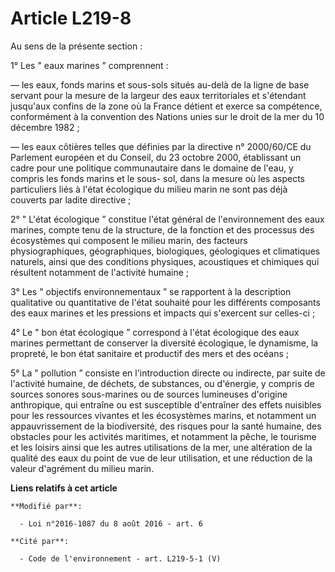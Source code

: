# Article L219-8

Au sens de la présente section :

1° Les " eaux marines ” comprennent :

― les eaux, fonds marins et sous-sols situés au-delà de la ligne de base servant pour la mesure de la largeur des eaux
territoriales et s'étendant jusqu'aux confins de la zone où la France détient et exerce sa compétence, conformément à la
convention des Nations unies sur le droit de la mer du 10 décembre 1982 ;

― les eaux côtières telles que définies par la directive n° 2000/60/CE du Parlement européen et du Conseil, du 23 octobre
2000, établissant un cadre pour une politique communautaire dans le domaine de l'eau, y compris les fonds marins et le sous-
sol, dans la mesure où les aspects particuliers liés à l'état écologique du milieu marin ne sont pas déjà couverts par ladite
directive ;

2° " L'état écologique ” constitue l'état général de l'environnement des eaux marines, compte tenu de la structure, de la
fonction et des processus des écosystèmes qui composent le milieu marin, des facteurs physiographiques, géographiques,
biologiques, géologiques et climatiques naturels, ainsi que des conditions physiques, acoustiques et chimiques qui résultent
notamment de l'activité humaine ;

3° Les " objectifs environnementaux ” se rapportent à la description qualitative ou quantitative de l'état souhaité pour les
différents composants des eaux marines et les pressions et impacts qui s'exercent sur celles-ci ;

4° Le " bon état écologique ” correspond à l'état écologique des eaux marines permettant de conserver la diversité
écologique, le dynamisme, la propreté, le bon état sanitaire et productif des mers et des océans ;

5° La " pollution ” consiste en l'introduction directe ou indirecte, par suite de l'activité humaine, de déchets, de
substances, ou d'énergie, y compris de sources sonores sous-marines ou de sources lumineuses d'origine anthropique, qui
entraîne ou est susceptible d'entraîner des effets nuisibles pour les ressources vivantes et les écosystèmes marins, et
notamment un appauvrissement de la biodiversité, des risques pour la santé humaine, des obstacles pour les activités
maritimes, et notamment la pêche, le tourisme et les loisirs ainsi que les autres utilisations de la mer, une altération de
la qualité des eaux du point de vue de leur utilisation, et une réduction de la valeur d'agrément du milieu marin.

**Liens relatifs à cet article**

	**Modifié par**:

	  - Loi n°2016-1087 du 8 août 2016 - art. 6

	**Cité par**:

	  - Code de l'environnement - art. L219-5-1 (V)

